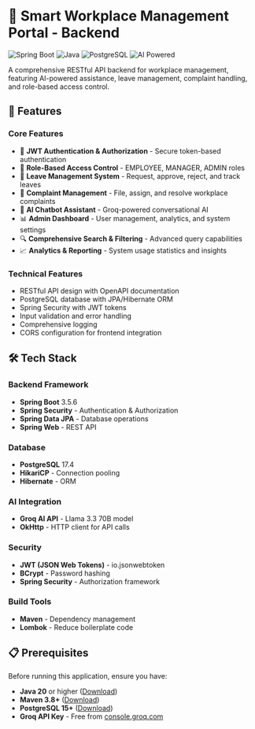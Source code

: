 # 🏢 Smart Workplace Management Portal - Backend

![Spring Boot](https://img.shields.io/badge/Spring%20Boot-3.5.6-brightgreen)
![Java](https://img.shields.io/badge/Java-20-orange)
![PostgreSQL](https://img.shields.io/badge/PostgreSQL-17.4-blue)
![AI Powered](https://img.shields.io/badge/AI-Groq%20Llama-purple)

A comprehensive RESTful API backend for workplace management, featuring AI-powered assistance, leave management, complaint handling, and role-based access control.

## 🌟 Features

### Core Features
- 🔐 **JWT Authentication & Authorization** - Secure token-based authentication
- 👥 **Role-Based Access Control** - EMPLOYEE, MANAGER, ADMIN roles
- 📅 **Leave Management System** - Request, approve, reject, and track leaves
- 📝 **Complaint Management** - File, assign, and resolve workplace complaints
- 🤖 **AI Chatbot Assistant** - Groq-powered conversational AI
- 📊 **Admin Dashboard** - User management, analytics, and system settings
- 🔍 **Comprehensive Search & Filtering** - Advanced query capabilities
- 📈 **Analytics & Reporting** - System usage statistics and insights

### Technical Features
- RESTful API design with OpenAPI documentation
- PostgreSQL database with JPA/Hibernate ORM
- Spring Security with JWT tokens
- Input validation and error handling
- Comprehensive logging
- CORS configuration for frontend integration

## 🛠️ Tech Stack

### Backend Framework
- **Spring Boot** 3.5.6
- **Spring Security** - Authentication & Authorization
- **Spring Data JPA** - Database operations
- **Spring Web** - REST API

### Database
- **PostgreSQL** 17.4
- **HikariCP** - Connection pooling
- **Hibernate** - ORM

### AI Integration
- **Groq AI API** - Llama 3.3 70B model
- **OkHttp** - HTTP client for API calls

### Security
- **JWT (JSON Web Tokens)** - io.jsonwebtoken
- **BCrypt** - Password hashing
- **Spring Security** - Authorization framework

### Build Tools
- **Maven** - Dependency management
- **Lombok** - Reduce boilerplate code

## 📋 Prerequisites

Before running this application, ensure you have:

- **Java 20** or higher ([Download](https://www.oracle.com/java/technologies/downloads/))
- **Maven 3.8+** ([Download](https://maven.apache.org/download.cgi))
- **PostgreSQL 15+** ([Download](https://www.postgresql.org/download/))
- **Groq API Key** - Free from [console.groq.com](https://console.groq.com/keys)



